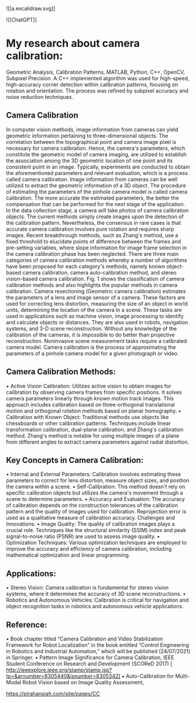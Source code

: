 ![[a.excalidraw.svg]]

![[ChatGPT]]

# My research about camera calibration:

Geometric Analysis, Calibration Patterns, MATLAB, Python, C++, OpenCV, Subpixel Precision. A C++ implemented algorithm was used for high-speed, high-accuracy corner detection within calibration patterns, focusing on rotation and orientation. The process was refined by subpixel accuracy and noise reduction techniques.

## Camera Calibration

In computer vision methods, image information from cameras can yield geometric information pertaining to three-dimensional objects. The correlation between the topographical point and camera image pixel is necessary for camera calibration. Hence, the camera's parameters, which constitute the geometric model of camera imaging, are utilized to establish the association among the 3D geometric location of one point and its consistent point in an image. Typically, experiments are conducted to obtain the aforementioned parameters and relevant evaluation, which is a process called camera calibration.
Image information from cameras can be well utilized to extract the geometric information of a 3D object. The procedure of estimating the parameters of the pinhole camera model is called camera calibration. The more accurate the estimated parameters, the better the compensation that can be performed for the next stage of the application. In the data collection stage, a camera will take photos of camera calibration objects. The current methods simply create images upon the detection of the calibration pattern. Nevertheless, the consensus in rare cases is that accurate camera calibration involves pure rotation and requires sharp images. Recent breakthrough methods, such as Zhang's method, use a fixed threshold to elucidate points of difference between the frames and pre-setting variables, where slope information for image frame selection in the camera calibration phase has been neglected.
There are three main categories of camera calibration methods whereby a number of algorithms have been proposed for each category's methods, namely known object-based camera calibration, camera auto-calibration method, and stereo vision-based camera calibration. Fig. 1 shows the classification of camera calibration methods and also highlights the popular methods in camera calibration.
Camera resectioning (Geometric camera calibration) estimates the parameters of a lens and image sensor of a camera. These factors are used for correcting lens distortion, measuring the size of an object in world units, determining the location of the camera in a scene. These tasks are used in applications such as machine vision, image processing to identify and calculate objects or distances. They are also used in robots, navigation systems, and 3-D scene reconstruction. Without any knowledge of the calibration of the cameras, it is impossible to do better than projective reconstruction.
Noninvasive scene measurement tasks require a calibrated camera model. Camera calibration is the process of approximating the parameters of a pinhole camera model for a given photograph or video.


## Camera Calibration Methods:

• Active Vision Calibration: Utilizes active vision to obtain images for calibration by observing camera frames from specific positions. It solves camera parameters linearly through known motion track images. This approach includes calibration based on three-orthogonal translational motion and orthogonal rotation methods based on planar homography.
• Calibration with Known Object: Traditional methods use objects like chessboards or other calibration patterns. Techniques include linear transformation calibration, dual-plane calibration, and Zhang's calibration method. Zhang's method is notable for using multiple images of a plane from different angles to extract camera parameters against radial distortion.

## Key Concepts in Camera Calibration:

• Internal and External Parameters: Calibration involves estimating these parameters to correct for lens distortion, measure object sizes, and position the camera within a scene.
• Self-Calibration: This method doesn't rely on specific calibration objects but utilizes the camera's movement through a scene to determine parameters.
• Accuracy and Evaluation: The accuracy of calibration depends on the construction tolerances of the calibration pattern and the quality of images used for calibration. Reprojection error is used as a qualitative measure of calibration accuracy.
Challenges and Innovations:
• Image Quality: The quality of calibration images plays a crucial role. Techniques like the structural similarity (SSIM) index and peak signal-to-noise ratio (PSNR) are used to assess image quality.
• Optimization Techniques: Various optimization techniques are employed to improve the accuracy and efficiency of camera calibration, including mathematical optimization and linear programming.

## Applications:

• Stereo Vision: Camera calibration is fundamental for stereo vision systems, where it determines the accuracy of 3D scene reconstructions.
• Robotics and Autonomous Vehicles: Calibration is critical for navigation and object recognition tasks in robotics and autonomous vehicle applications.

## Reference:

• Book chapter titled “Camera Calibration and Video Stabilization Framework for Robot Localization” in the book entitled “Control Engineering in Robotics and Industrial Automation," which will be published (24/07/2021) in Springer.
• Pattern Image Significance for Camera Calibration, IEEE Student Conference on Research and Development (SCOReD 2017) [ http://ieeexplore.ieee.org/stamp/stamp.jsp?tp=&arnumber=8305440&isnumber=8305342]
• Auto-Calibration for Multi-Modal Robot Vision based on Image Quality Assessment,

https://pirahansiah.com/site/pages/CC  